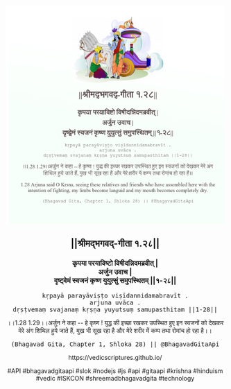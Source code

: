 <img src="../../asset/BG_1_28.png"/>
<center><h2>||श्रीमद्‍भगवद्‍-गीता १.२८||</h2>
<h3>कृपया परयाविष्टो विषीदन्निदमब्रवीत् |<br/>अर्जुन उवाच |<br/>दृष्ट्वेमं स्वजनं कृष्ण युयुत्सुं समुपस्थितम् ||१-२८||</h3>
<pre>kṛpayā parayāviṣṭo viṣīdannidamabravīt .<br/>arjuna uvāca .<br/>dṛṣṭvemaṃ svajanaṃ kṛṣṇa yuyutsuṃ samupasthitam ||1-28||</pre>
<p>।।1.28 1.29।।अर्जुन ने कहा -- हे कृष्ण ! युद्ध की इच्छा रखकर उपस्थित हुए इन स्वजनों को देखकर मेरे अंग शिथिल हुये जाते हैं, मुख भी सूख रहा है और मेरे शरीर में कम्प तथा रोमांच हो रहा है।।</p>
<pre>(Bhagavad Gita, Chapter 1, Shloka 28) || @BhagavadGitaApi</pre><p>https://vedicscriptures.github.io/</p><p>#API #bhagavadgitaapi #slok #nodejs #js #api #gitaapi #krishna #hinduism #vedic #ISKCON #shreemadbhagavadgita #technology</p></center>